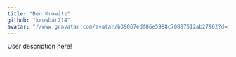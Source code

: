 ```yaml
---
title: "Ben Krowitz"
github: "krowbar214"
avatar: "//www.gravatar.com/avatar/b39067edf86e5988c70887512ab27902?d=identicon"
---
```


User description here!
